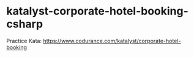# katalyst-corporate-hotel-booking-csharp
Practice Kata: https://www.codurance.com/katalyst/corporate-hotel-booking
